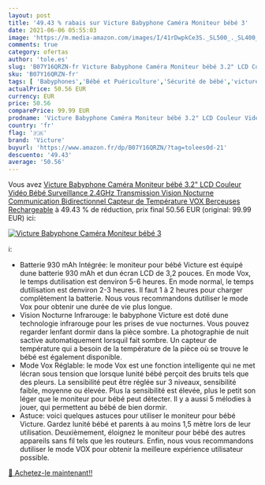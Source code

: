 ```yaml
---
layout: post
title: '49.43 % rabais sur Victure Babyphone Caméra Moniteur bébé 3'
date: 2021-06-06 05:55:03
image: 'https://m.media-amazon.com/images/I/41rDwpkCe3S._SL500_._SL400_.jpg'
comments: true
category: ofertas
author: 'tole.es'
slug: 'B07Y16QRZN-fr Victure Babyphone Caméra Moniteur bébé 3.2" LCD Couleur...'
sku: 'B07Y16QRZN-fr'
tags: [ 'Babyphones','Bébé et Puériculture','Sécurité de bébé','victure', ]
actualPrice: 50.56 EUR
currency: EUR
price: 50.56
comparePrice: 99.99 EUR
prodname: 'Victure Babyphone Caméra Moniteur bébé 3.2" LCD Couleur Vidéo Bébé Surveillance 2.4GHz Transmission  Vision Nocturne  Communication Bidirectionnel  Capteur de Température  VOX  Berceuses  Rechargeable'
country: 'fr'
flag: '🇫🇷'
brand: 'Victure'
buyurl: 'https://www.amazon.fr/dp/B07Y16QRZN/?tag=tolees0d-21'
descuento: '49.43'
average: '50.56'
---
```


Vous avez [Victure Babyphone Caméra Moniteur bébé 3.2" LCD Couleur Vidéo Bébé Surveillance 2.4GHz Transmission  Vision Nocturne  Communication Bidirectionnel  Capteur de Température  VOX  Berceuses  Rechargeable](https://www.amazon.fr/dp/B07Y16QRZN/?tag=tolees0d-21)  à  49.43 % de réduction, prix final  50.56 EUR (original: 99.99 EUR) ici:

[![Victure Babyphone Caméra Moniteur bébé 3](https://m.media-amazon.com/images/I/41rDwpkCe3S._SL500_._SL400_.jpg)](https://www.amazon.fr/dp/B07Y16QRZN/?tag=tolees0d-21)

ℹ️:

- Batterie 930 mAh Intégrée: le moniteur pour bébé Victure est équipé dune batterie 930 mAh et dun écran LCD de 3,2 pouces. En mode Vox, le temps dutilisation est denviron 5-6 heures. En mode normal, le temps dutilisation est denviron 2-3 heures. Il faut 1 à 2 heures pour charger complètement la batterie. Nous vous recommandons dutiliser le mode Vox pour obtenir une durée de vie plus longue.
- Vision Nocturne Infrarouge: le babyphone Victure est doté dune technologie infrarouge pour les prises de vue nocturnes. Vous pouvez regarder lenfant dormir dans la pièce sombre. La photographie de nuit sactive automatiquement lorsquil fait sombre. Un capteur de température qui a besoin de la température de la pièce où se trouve le bébé est également disponible.
- Mode Vox Réglable: le mode Vox est une fonction intelligente qui ne met lécran sous tension que lorsque lunité bébé perçoit des bruits tels que des pleurs. La sensibilité peut être réglée sur 3 niveaux, sensibilité faible, moyenne ou élevée. Plus la sensibilité est élevée, plus le petit son léger que le moniteur pour bébé peut détecter. Il y a aussi 5 mélodies à jouer, qui permettent au bébé de bien dormir.
- Astuce: voici quelques astuces pour utiliser le moniteur pour bébé Victure. Gardez lunité bébé et parents à au moins 1,5 mètre lors de leur utilisation. Deuxièmement, éloignez le moniteur pour bébé des autres appareils sans fil tels que les routeurs. Enfin, nous vous recommandons dutiliser le mode VOX pour obtenir la meilleure expérience utilisateur possible.

[🛒 Achetez-le maintenant!!](https://www.amazon.fr/dp/B07Y16QRZN/?tag=tolees0d-21)
